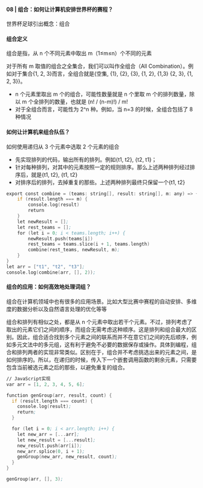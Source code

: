 #### 08 | 组合：如何让计算机安排世界杯的赛程？
世界杯足球引出概念：组合

#### 组合定义
组合是指，从 n 个不同元素中取出 m（1≤m≤n）个不同的元素

对于所有 m 取值的组合之全集合，我们可以叫作全组合（All Combination）。例如对于集合{1, 2, 3}而言，全组合就是{空集, {1}, {2}, {3}, {1, 2}, {1,3} {2, 3}, {1, 2, 3}}。

* n 个元素里取出 m 个的组合，可能性数量就是 n 个里取 m 个的排列数量，除以 m 个全排列的数量，也就是 (n! / (n-m)!) / m!
* 对于全组合而言，可能性为 2^n 种。例如，当 n=3 的时候，全组合包括了 8 种情况

#### 如何让计算机来组合队伍？
如何使用递归从 3 个元素中选取 2 个元素的组合
* 先实现排列的代码，输出所有的排列。例如{t1, t2}, {t2, t1}；
* 针对每种排列，对其中的元素按照一定的规则排序。那么上述两种排列经过排序后，就是{t1, t2}, {t1, t2}
* 对排序后的排列，去掉重复的那些。上述两种排列最终只保留一个{t1, t2}

```asm
export const combine = (teams: string[], result: string[], m: any) => {
    if (result.length === m) {
        console.log(result)
        return
    }
    let newResult = [];
    let rest_teams = [];
    for (let i = 0; i < teams.length; i++) {
        newResult.push(teams[i])
        rest_teams = teams.slice(i + 1, teams.length)
        combine(rest_teams, newResult, m);
    }
}
let arr = ["t1", "t2", "t3"];
console.log(combine(arr, [], 2));

```

#### 组合的应用：如何高效地处理词组？
组合在计算机领域中也有很多的应用场景。比如大型比赛中赛程的自动安排、多维度的数据分析以及自然语言处理的优化等等

组合和排列有相似之处，都是从 n 个元素中取出若干个元素。不过，排列考虑了取出的元素它们之间的顺序，而组合无需考虑这种顺序。这是排列和组合最大的区别。因此，组合适合找到多个元素之间的联系而并不在意它们之间的先后顺序，例如多元文法中的多元组，这有利于避免不必要的数据保存或操作。具体到编程，组合和排列两者的实现非常类似。区别在于，组合并不考虑挑选出来的元素之间，是如何排序的。所以，在递归的时候，传入下一个嵌套调用函数的剩余元素，只需要包含当前被选元素之后的那些，以避免重复的组合。
```asm
// JavaScript实现
var arr = [1, 2, 3, 4, 5, 6];

function genGroup(arr, result, count) {
  if (result.length === count) {
    console.log(result);
    return;
  }

  for (let i = 0; i < arr.length; i++) {
    let new_arr = [...arr];
    let new_result = [...result];
    new_result.push(arr[i]);
    new_arr.splice(0, i + 1);
    genGroup(new_arr, new_result, count);
  }
}

genGroup(arr, [], 3);
```

